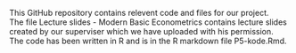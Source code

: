 This GitHub repository contains relevent code and files for our project. \
The file Lecture slides - Modern Basic Econometrics contains lecture slides created by our superviser which we have uploaded with his permission. \
The code has been written in R and is in the R markdown file P5-kode.Rmd.

